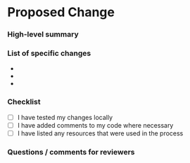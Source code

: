 # Proposed Change

### High-level summary

### List of specific changes

-

-
-

### Checklist

- [ ] I have tested my changes locally
- [ ] I have added comments to my code where necessary
- [ ] I have listed any resources that were used in the process

### Questions / comments for reviewers
